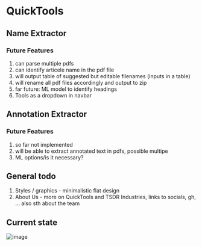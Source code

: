 # QuickTools

## Name Extractor

### Future Features
1. can parse multiple pdfs
2. can identify articele name in the pdf file
3. will output table of suggested but editable filenames (inputs in a table)
4. will rename all pdf files accordingly and output to zip
5. far future: ML model to identify headings
6. Tools as a dropdown in navbar

## Annotation Extractor

### Future Features
1. so far not implemented
2. will be able to extract annotated text in pdfs, possible multipe
3. ML options/is it necessary?

## General todo
1. Styles / graphics - minimalistic flat design
2. About Us - more on QuickTools and TSDR Industries, links to socials,  gh, ... also sth about the team

## Current state
![image](https://github.com/DanielRychly/QuickTools/assets/66741918/aaa82b37-e2b5-44d3-b420-139916ef237e)
